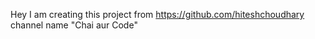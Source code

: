 
Hey I am creating this project from https://github.com/hiteshchoudhary channel name "Chai aur Code"
